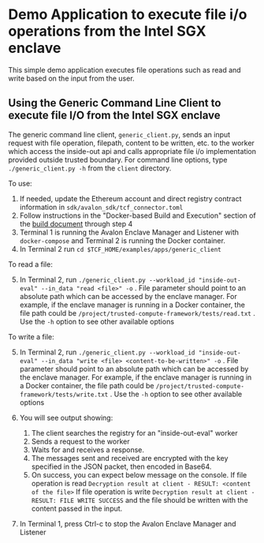 # Demo Application to execute file i/o operations from the Intel SGX enclave

This simple demo application executes file operations such as read and write
based on the input from the user.

## Using the Generic Command Line Client to execute file I/O from the Intel SGX enclave

The generic command line client, `generic_client.py`, sends an input request
with file operation, filepath, content to be written, etc. to the worker
which access the inside-out api and calls appropriate file i/o
implementation provided outside trusted boundary.
For command line options, type `./generic_client.py -h` from the
`client` directory.

To use:

1.  If needed, update the Ethereum account and direct registry contract
    information in `sdk/avalon_sdk/tcf_connector.toml`
2.  Follow instructions in the "Docker-based Build and Execution" section of
    the [build document](../../../BUILD.md#dockerbuild) through step 4
3.  Terminal 1 is running the Avalon Enclave Manager and Listener with
    `docker-compose` and Terminal 2 is running the Docker container.
4.  In Terminal 2 run `cd $TCF_HOME/examples/apps/generic_client`

To read a file:

5.  In Terminal 2, run `./generic_client.py --workload_id "inside-out-eval" --in_data "read <file>" -o` .
    File parameter should point to an absolute path which can be accessed by
    the enclave manager.
    For example, if the enclave manager is running in a Docker container, the
    file path could be `/project/trusted-compute-framework/tests/read.txt` .
    Use the `-h` option to see other available options

To write a file:

5. In Terminal 2, run `./generic_client.py --workload_id "inside-out-eval" --in_data "write <file> <content-to-be-written>" -o` .
   File parameter should point to an absolute path which can be accessed by
   the enclave manager.
   For example, if the enclave manager is running in a Docker container, the
   file path could be `/project/trusted-compute-framework/tests/write.txt` .
   Use the `-h` option to see other available options

6.  You will see output showing:
    1. The client searches the registry for an "inside-out-eval" worker
    2. Sends a request to the worker
    3. Waits for and receives a response.
    4. The messages sent and received are encrypted with the key specified
       in the JSON packet, then encoded in Base64.
    5. On success, you can expect below message on the console.
       If file operation is read
       `Decryption result at client - RESULT: <content of the file>`
       If file operation is write
       `Decryption result at client - RESULT: FILE WRITE SUCCESS`
       and the file should be written with the content passed in the input.
7.  In Terminal 1, press Ctrl-c to stop the Avalon Enclave Manager and Listener
